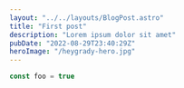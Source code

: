 ```yaml
---
layout: "../../layouts/BlogPost.astro"
title: "First post"
description: "Lorem ipsum dolor sit amet"
pubDate: "2022-08-29T23:40:29Z"
heroImage: "/heygrady-hero.jpg"
---
```


```js
const foo = true
```
